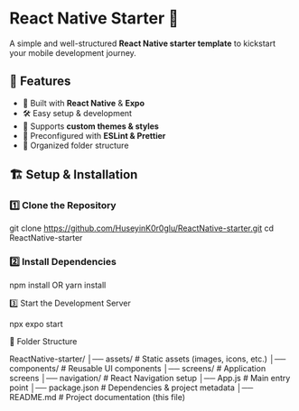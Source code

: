 # React Native Starter 🚀

A simple and well-structured **React Native starter template** to kickstart your mobile development journey.

## 📌 Features
- 📱 Built with **React Native** & **Expo**
- 🛠 Easy setup & development
- 🎨 Supports **custom themes & styles**
- 🔧 Preconfigured with **ESLint & Prettier**
- 📂 Organized folder structure

## 🏗 Setup & Installation

### 1️⃣ Clone the Repository

git clone https://github.com/HuseyinK0r0glu/ReactNative-starter.git
cd ReactNative-starter

### 2️⃣ Install Dependencies 

npm install
OR
yarn install

3️⃣ Start the Development Server

npx expo start

📂 Folder Structure

ReactNative-starter/
│── assets/           # Static assets (images, icons, etc.)
│── components/       # Reusable UI components
│── screens/          # Application screens
│── navigation/       # React Navigation setup
│── App.js            # Main entry point
│── package.json      # Dependencies & project metadata
│── README.md         # Project documentation (this file)
